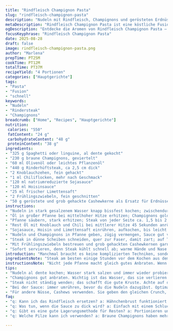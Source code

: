```yaml
---
title: "Rindfleisch Champignon Pasta"
slug: "rindfleisch-champignon-pasta"
description: "Nudeln mit Rindfleisch, Champignons und gerösteten Erdnüssen in einer würzigen Sauce aus Sojasauce, Hoisin, Limettensaft und Chili, verfeinert mit Knoblauch und Frühlingszwiebeln. Schnelle Zubereitung, intensive Aromen, saftiges Steak und nussige Textur. Variables Garen vom Rindersteak möglich. Ohne Milch, Eier, und Nüsse, Erdnüsse als optionale Zutat. Einfach umrühren, auf Geschmack und Konsistenz achten. "
metaDescription: "Rindfleisch Champignon Pasta ist eine köstliche Fusion aus zarten Rindfleisch, aromatischen Champignons und einer würzigen Sauce."
ogDescription: "Entdecke die Aromen von Rindfleisch Champignon Pasta – herzhafte Nudeln mit einer einzigartigen, würzigen Sauce."
focusKeyphrase: "Rindfleisch Champignon Pasta"
date: 2025-08-28
draft: false
image: rindfleisch-champignon-pasta.png
author: "Marlena"
prepTime: PT25M
cookTime: PT12M
totalTime: PT37M
recipeYield: "4 Portionen"
categories: ["Hauptgerichte"]
tags:
- "Pasta"
- "Fusion"
- "schnell"
keywords:
- "Nudeln"
- "Rindersteak"
- "Champignons"
breadcrumb: ["Home", "Recipes", "Hauptgerichte"]
nutrition: 
 calories: "550"
 fatContent: "24 g"
 carbohydrateContent: "48 g"
 proteinContent: "38 g"
ingredients:
- "325 g Spaghetti oder linguine, al dente gekocht"
- "230 g braune Champignons, geviertelt"
- "60 ml Olivenöl oder leichtes Pflanzenöl"
- "440 g Rinderhüftsteak, ca 2,5 cm dick"
- "2 Knoblauchzehen, fein gehackt"
- "1 ml Chiliflocken, mehr nach Geschmack"
- "120 ml natriumreduzierte Sojasauce"
- "120 ml Hoisinsauce"
- "25 ml frischer Limettensaft"
- "2 Frühlingszwiebeln, fein geschnitten"
- "50 g geröstete und grob gehackte Cashewkerne als Ersatz für Erdnüsse"
instructions:
- "Nudeln in stark gesalzenem Wasser knapp bissfest kochen; zwischendurch probieren, nicht überschwemmen."
- "Öl in großer Pfanne bei mittelhoher Hitze erhitzen; Champignons goldbraun anbraten, denn Wasser entweicht, dunkler Rand zeigt Röstung; weglegen."
- "Pfanne säubern, stark erhitzen; Steak von jeder Seite ca. 1,5 bis 2 Minuten anbraten für medium rare, richtig Farbe und Kruste bilden lassen, nicht ständig wenden; salzen, pfeffern, dann zum Ruhen auf Teller."
- "Rest Öl mit Knoblauch und Chili bei mittlerer Hitze 45 Sekunden anrösten, bis Knoblauch Duft verströmt; nicht verbrennen, sonst Bitterkeit."
- "Sojasauce, Hoisin und Limettensaft einrühren, aufkochen, bis leicht sirupartig, damit die Sauce an Nudeln haftet."
- "Nudeln und Champignons in Pfanne geben, zügig vermengen, Sauce gut verteilen; wenn zu trocken, Spritzer Wasser vom Nudelwasser zugeben."
- "Steak in dünne Scheiben schneiden, quer zur Faser, damit zart; auf Teller mit Pasta anrichten."
- "Mit Frühlingszwiebeln bestreuen und grob gehackten Cashewkernen garnieren; Erdnüsse können Allergikern Probleme machen, Cashews sind milder und geben ebenfalls Biss."
- "Sofort servieren, denn Steak kühlt schnell ab; warme Hände und Nase zeigen beste Genusstemperatur."
introduction: "Manchmal braucht es keine komplizierten Techniken, sondern gutes Timing und die richtige Textur. Rindfleisch mit Pilzen in einer Sauce, die süßlich-salzig ist, dazu knackige Nüsse als Kontrast. Ich hab früher viel zu lange gekocht, das Steak zäh oder die Nudeln zu pampig. Jetzt auf bissfest und schnelle Hitze setzen. Limettensaft bringt Frische, ohne die es schwer wäre. Und statt Erdnüssen nutze ich oft Cashewkerne; ähnlich nussig, weniger allergen. Man soll unbedingt auf den Knoblauch achten: Röstet man ihn zu braun, schmeckt’s bitter. Beim Rind schmeckt die Textur mehr als die Soße. Und wer alternatives Protein mag: Dünne Hähnchenbrust funktioniert auch, nur Zeit anpassen, nicht trocken werden lassen."
ingredientsNote: "Steak am besten einige Stunden vor dem Kochen aus dem Kühlschrank nehmen, so wird es gleichmäßiger gar. Beim Pilztyp ruhig variieren: braune Champignons haben mehr Aroma als weiße. Für mehr Würze probiere ich auch mal halb Tamarindensauce statt Hoisin – leicht säuerlich und komplex. Frühlingszwiebeln mildern die Schärfe und bringen Frische. Olivenöl verträgt sich gut mit den Pilzen, aber wenn du es intensiver magst, nimm Sesamöl, dann aber nur wenig und erst kurz vor dem Servieren unterheben. Die Erdnuss ersetzt hier Cashewnüsse, weil viele auf Erdnüsse allergisch reagieren, Cashews haben einen feineren Geschmack und etwas weniger Fett."
instructionsNote: "Nicht jede Pfanne macht gleich gutes Anbraten. Wenn das Öl raucht, Hitze reduzieren sofort, sonst wird das Fleisch bitter statt aromatisch. Beim Anbraten der Pilze unbedingt warten, bis sie Wasser verlieren und sich Farbe bildet – das ist der Geschmack! Rashiges Wenden der Nudeln in der Sauce, sobald diese zu dick wird, mit etwas Nudelwasser lockern. Das Crux ist beim Steak: Ruhen lassen schützt den Saft. Mein Trick: Nach dem Schneiden nochmal leicht mit Salz bestreuen, bringt das Aroma zum Vorschein. Die Cashewnüsse wirklich erst am Schluss draufstreuen, sonst werden sie weich und verlieren den Crunch."
tips:
- "Nudeln al dente kochen; Wasser stark salzen und immer wieder probieren. Zu lange kochen macht sie pampig. Rindfleisch leicht vor dem Garen temperieren."
- "Champignons gut anbraten. Wichtig ist das Wasser, das sie verlieren. Sie sollen goldbraun und aromatisch sein. Wenn das Öl raucht, Hitze reduzieren."
- "Steak nicht ständig wenden; das schafft die gute Kruste. Achte auf die Farbe des Fleisches. Salzen bevor du es ruhen lässt, bringt den Geschmack hervor."
- "Bei der Sauce: immer umrühren, bevor du die Nudeln dazugibst. Optimal ist die Konsistenz, wenn sie leicht sirupartig ist. Trockene Mischung? Spritzer Nudelwasser helfen."
- "Für andere Nüsse, Cashews verwenden. Sie geben den gleichen Crunch, sind milder im Geschmack und gut für Allergiker. Röstzeit beachten für knusprige Textur."
faq:
- "q: Kann ich das Rindfleisch ersetzen? a: Hähnchenbrust funktioniert gut. Schnell garen, nicht trocken werden lassen. Sanfte Hitze ist der Schlüssel."
- "q: Was tun, wenn die Sauce zu dick wird? a: Einfach mit einem Schluck Nudelwasser verdünnen. So bleibt die Pasta geschmeidig, Sauce haftet besser."
- "q: Gibt es eine gute Lagerungsmethode für Resten? a: Portionieren und in luftdichten Behältern im Kühlschrank aufbewahren. Aufwärmen mit etwas Wasser."
- "q: Welche Pilze kann ich verwenden? a: Braune Champignons haben mehr Aroma. Shiitake oder Austernpilze sind auch lecker. Variieren bringt neue Ideen."

---
```

